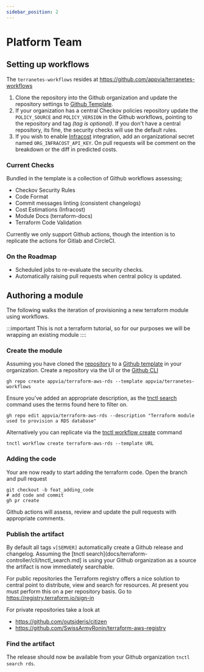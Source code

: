 ```yaml
---
sidebar_position: 2
---
```


# Platform Team

## Setting up workflows

The `terranetes-workflows` resides at https://github.com/appvia/terranetes-workflows

1. Clone the repository into the Github organization and update the repository settings to [Github Template](https://docs.github.com/en/repositories/creating-and-managing-repositories/creating-a-new-repository).
2. If your organization has a central Checkov policies repository update the `POLICY_SOURCE` and `POLICY_VERSION` in the Github workflows, pointing to the repository and tag _(tag is optional)_. If you don't have a central repository, its fine, the security checks will use the default rules.
3. If you wish to enable [Infracost](https://www.infracost.io/) integration, add an organizational secret named `ORG_INFRACOST_API_KEY`. On pull requests will be comment on the breakdown or the diff in predicted costs.

### Current Checks

Bundled in the template is a collection of Github workflows assessing;

* Checkov Security Rules
* Code Format
* Commit messages linting (consistent changelogs)
* Cost Estimations (Infracost)
* Module Docs (terraform-docs)
* Terraform Code Validation

Currently we only support Github actions, though the intention is to replicate the actions for Gitlab and CircleCI.

### On the Roadmap

- Scheduled jobs to re-evaluate the security checks.
- Automatically raising pull requests when central policy is updated.

## Authoring a module

The following walks the iteration of provisioning a new terraform module using workflows.

:::important
This is not a terraform tutorial, so for our purposes we will be wrapping an existing module
::::

### Create the module

Assuming you have cloned the [repository](https://github.com/appvia/terranetes-workflows) to a [Github template](https://docs.github.com/en/repositories/creating-and-managing-repositories/creating-a-template-repository) in your organization. Create a repository via the UI or the [Github CLI](https://github.com/cli/cli)

```shell
gh repo create appvia/terraform-aws-rds --template appvia/terranetes-workflows
```

Ensure you've added an appropriate description, as the [tnctl search](/terraform-controller/cli/tnctl_search) command uses the terms found here to filter on.

```shell
gh repo edit appvia/terraform-aws-rds --description "Terraform module used to provision a RDS database"
```

Alternatively you can replicate via the [tnctl workflow create](/terraform-controller/cli/tnctl_workflow_create) command

```shell
tnctl workflow create terraform-aws-rds --template URL
```

### Adding the code

Your are now ready to start adding the terraform code. Open the branch and pull request

```shell
git checkout -b feat_adding_code
# add code and commit
gh pr create
```

Github actions will assess, review and update the pull requests with appropriate comments.

### Publish the artifact

By default all tags `v[SEMVER]` automatically create a Github release and changelog. Assuming the [tnctl search](docs/terraform-controller/cli/tnctl_search.md] is using your Github organization as a source the artifact is now immediately searchable.

For public repositories the Terraform registry offers a nice solution to central point to distribute, view and search for resources. At present you must perform this on a per repository basis. Go to https://registry.terraform.io/sign-in

For private repositories take a look at

- https://github.com/outsideris/citizen
- https://github.com/SwissArmyRonin/terraform-aws-registry

### Find the artifact

The release should now be available from your Github organization `tnctl search rds`.

